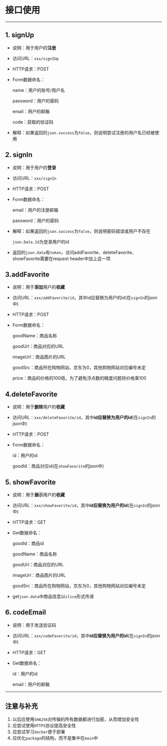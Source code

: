 # 接口使用

******



## 1. signUp

* 说明：用于用户的**注册**

* 访问URL：`xxx/signIUp`

* HTTP请求：POST

* Form数据命名：

  name：用户的账号/用户名

  password：用户的密码

  email：用户的邮箱

  code：获取的验证码

* 解释：如果返回的`json.success`为`false`，则说明尝试注册的用户名已经被使用



## 2. signIn

* 说明：用于用户的**登录**

* 访问URL：`xxx/signIn`

* HTTP请求：POST

* Form数据命名：

  email：用户的注册邮箱

  password：用户的密码

* 解释：如果返回的`json.success`为`false`，则说明密码错误或用户不存在

  `json.Data.Id`为登录用户的id
  
* 返回的`json.data`有`token`，访问addFavorite、deleteFavorite、showFavorite需要在request header中加上这一项



## 3.addFavorite

* 说明：用于**添加**用户的**收藏**

* 访问URL：`xxx/addFavorite/id`，其中id应替换为用户的id(在`signIn`的json中)

* HTTP请求：POST

* Form数据命名：

  goodName：商品名称

  goodUrl：商品对应的URL

  imageUrl：商品图片的URL

  goodSrc：商品所在购物网站，京东为0，其他购物网站对应编号未定
  
  price：商品的价格的100倍，为了避免浮点数的精度问题将价格乘100



## 4.deleteFavorite

* 说明：用于**删除**用户的**收藏**

* 访问URL：`xxx/deleteFavorite/id`，其中**id应替换为用户的id**(在`signIn`的json中)

* HTTP请求：POST

* Form数据命名：

  id：用户的id

  goodId：商品对应id(在`showFavorite`的json中)



## 5. showFavorite

* 说明：用于**展示**用户的**收藏**

* 访问URL：`xxx/showFavorite/id`，其中**id应替换为用户的id**(在`signIn`的json中)

* HTTP请求：GET

* Get数据命名：

  goodId：商品id

  goodName：商品名称

  goodUrl：商品对应的URL

  imageUrl：商品图片的URL

  goodSrc：商品所在购物网站，京东为0，其他购物网站对应编号未定

* get`json.data`中商品信息以`slice`形式传递



## 6. codeEmail

* 说明：用于发送验证码

* 访问URL：`xxx/codeFavorite/id`，其中**id应替换为用户的id**(在`signIn`的json中)

* HTTP请求：GET

* Get数据命名：

  id：用户的id

  email：用户的邮箱

  

*********

## 注意与补充

1. 以后应使用`SHA256`对传输的所有数据都进行加密，从而增加安全性
2. 应尝试使用`HTTPS`协议提高安全性
3. 应尝试学习`docker`便于部署
4. 应优化`package`的结构，而不是集中在`main`中


